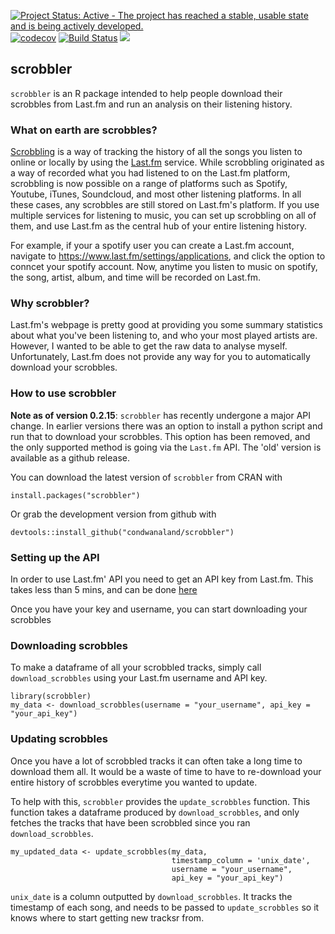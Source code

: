 [![Project Status: Active - The project has reached a stable, usable state and is being actively developed.](http://www.repostatus.org/badges/latest/active.svg)](https://www.repostatus.org/) [![codecov](https://codecov.io/gh/condwanaland/scrobbler/branch/master/graph/badge.svg)](https://codecov.io/gh/condwanaland/scrobbler) [![Build Status](https://travis-ci.org/condwanaland/scrobbler.svg?branch=master)](https://travis-ci.org/condwanaland/scrobbler) [![](http://www.r-pkg.org/badges/version/scrobbler)](https://www.r-pkg.org:443/pkg/scrobbler)

## scrobbler

`scrobbler` is an R package intended to help people download their scrobbles from Last.fm and run an analysis on their listening history.


### What on earth are scrobbles?

[Scrobbling](https://www.last.fm/about/trackmymusic) is a way of tracking the history of all the songs you listen to online or locally by using the [Last.fm](https://www.last.fm/home) service. While scrobbling originated as a way of recorded what you had listened to on the Last.fm platform, scrobbling is now possible on a range of platforms such as Spotify, Youtube, iTunes, Soundcloud, and most other listening platforms. In all these cases, any scrobbles are still stored on Last.fm's platform. If you use multiple services for listening to music, you can set up scrobbling on all of them, and use Last.fm as the central hub of your entire listening history.

For example, if your a spotify user you can create a Last.fm account, navigate to https://www.last.fm/settings/applications, and click the option to conncet your spotify account. Now, anytime you listen to music on spotify, the song, artist, album, and time will be recorded on Last.fm.


### Why scrobbler?

Last.fm's webpage is pretty good at providing you some summary statistics about what you've been listening to, and who your most played artists are. However, I wanted to be able to get the raw data to analyse myself. Unfortunately, Last.fm does not provide any way for you to automatically download your scrobbles. 


### How to use scrobbler

**Note as of version 0.2.15**: `scrobbler` has recently undergone a major API change. In earlier versions there was an option to install a python script and run that to download your scrobbles. This option has been removed, and the only supported method is going via the `Last.fm` API. The 'old' version is available as a github release. 

You can download the latest version of `scrobbler` from CRAN with
```
install.packages("scrobbler")
```

Or grab the development version from github with
```
devtools::install_github("condwanaland/scrobbler")
```


### Setting up the API

In order to use Last.fm' API you need to get an API key from Last.fm. This takes less than 5 mins, and can be done [here](https://www.last.fm/api/account/create)

Once you have your key and username, you can start downloading your scrobbles


### Downloading scrobbles

To make a dataframe of all your scrobbled tracks, simply call `download_scrobbles` using your Last.fm username and API key.
```
library(scrobbler)
my_data <- download_scrobbles(username = "your_username", api_key = "your_api_key")
```

### Updating scrobbles

Once you have a lot of scrobbled tracks it can often take a long time to download them all. It would be a waste of time to have to re-download your entire history of scrobbles everytime you wanted to update. 

To help with this, `scrobbler` provides the `update_scrobbles` function. This function takes a dataframe produced by `download_scrobbles`, and only fetches the tracks that have been scrobbled since you ran `download_scrobbles`. 
```
my_updated_data <- update_scrobbles(my_data, 
                                    timestamp_column = 'unix_date',
                                    username = "your_username",
                                    api_key = "your_api_key")
```

`unix_date` is a column outputted by `download_scrobbles`. It tracks the timestamp of each song, and needs to be passed to `update_scrobbles` so it knows where to start getting new tracksr from. 
